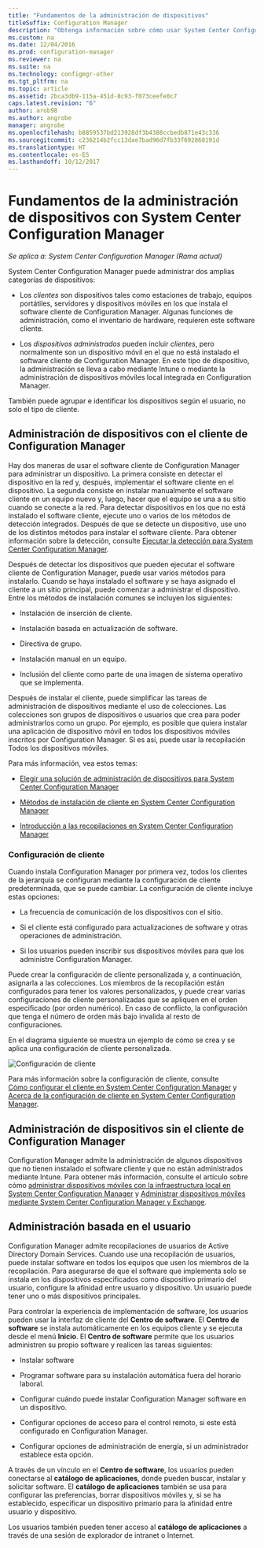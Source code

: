 ```yaml
---
title: "Fundamentos de la administración de dispositivos"
titleSuffix: Configuration Manager
description: "Obtenga información sobre cómo usar System Center Configuration Manager para administrar dispositivos."
ms.custom: na
ms.date: 12/04/2016
ms.prod: configuration-manager
ms.reviewer: na
ms.suite: na
ms.technology: configmgr-other
ms.tgt_pltfrm: na
ms.topic: article
ms.assetid: 2bca3db9-115a-451d-8c93-f073ceefe0c7
caps.latest.revision: "6"
author: arob98
ms.author: angrobe
manager: angrobe
ms.openlocfilehash: b8859537bd213928df3b4388ccbedb871e43c336
ms.sourcegitcommit: c236214b2fcc13dae7bad96d7fb33f692868191d
ms.translationtype: HT
ms.contentlocale: es-ES
ms.lasthandoff: 10/12/2017
---
```

# <a name="fundamentals-of-managing-devices-with-system-center-configuration-manager"></a>Fundamentos de la administración de dispositivos con System Center Configuration Manager

*Se aplica a: System Center Configuration Manager (Rama actual)*

System Center Configuration Manager puede administrar dos amplias categorías de dispositivos:

-   Los *clientes* son dispositivos tales como estaciones de trabajo, equipos portátiles, servidores y dispositivos móviles en los que instala el software cliente de Configuration Manager. Algunas funciones de administración, como el inventario de hardware, requieren este software cliente.  

-   Los *dispositivos administrados* pueden incluir *clientes*, pero normalmente son un dispositivo móvil en el que no está instalado el software cliente de Configuration Manager. En este tipo de dispositivo, la administración se lleva a cabo mediante Intune o mediante la administración de dispositivos móviles local integrada en Configuration Manager.

También puede agrupar e identificar los dispositivos según el usuario, no solo el tipo de cliente.

## <a name="managing-devices-with-the-configuration-manager-client"></a>Administración de dispositivos con el cliente de Configuration Manager

Hay dos maneras de usar el software cliente de Configuration Manager para administrar un dispositivo. La primera consiste en detectar el dispositivo en la red y, después, implementar el software cliente en el dispositivo. La segunda consiste en instalar manualmente el software cliente en un equipo nuevo y, luego, hacer que el equipo se una a su sitio cuando se conecte a la red. Para detectar dispositivos en los que no está instalado el software cliente, ejecute uno o varios de los métodos de detección integrados. Después de que se detecte un dispositivo, use uno de los distintos métodos para instalar el software cliente. Para obtener información sobre la detección, consulte [Ejecutar la detección para System Center Configuration Manager](../../core/servers/deploy/configure/run-discovery.md).  

 Después de detectar los dispositivos que pueden ejecutar el software cliente de Configuration Manager, puede usar varios métodos para instalarlo. Cuando se haya instalado el software y se haya asignado el cliente a un sitio principal, puede comenzar a administrar el dispositivo.  Entre los métodos de instalación comunes se incluyen los siguientes:

 - Instalación de inserción de cliente.

 - Instalación basada en actualización de software.

 - Directiva de grupo.

 - Instalación manual en un equipo.
 - Inclusión del cliente como parte de una imagen de sistema operativo que se implementa.  


 Después de instalar el cliente, puede simplificar las tareas de administración de dispositivos mediante el uso de colecciones. Las colecciones son grupos de dispositivos o usuarios que crea para poder administrarlos como un grupo. Por ejemplo, es posible que quiera instalar una aplicación de dispositivo móvil en todos los dispositivos móviles inscritos por Configuration Manager. Si es así, puede usar la recopilación Todos los dispositivos móviles.  

 Para más información, vea estos temas:  

-   [Elegir una solución de administración de dispositivos para System Center Configuration Manager](../../core/plan-design/choose-a-device-management-solution.md)  

-   [Métodos de instalación de cliente en System Center Configuration Manager](../../core/clients/deploy/plan/client-installation-methods.md)  

-   [Introducción a las recopilaciones en System Center Configuration Manager](../../core/clients/manage/collections/introduction-to-collections.md)  

### <a name="client-settings"></a>Configuración de cliente  
 Cuando instala Configuration Manager por primera vez, todos los clientes de la jerarquía se configuran mediante la configuración de cliente predeterminada, que se puede cambiar. La configuración de cliente incluye estas opciones:

 -  La frecuencia de comunicación de los dispositivos con el sitio.

 -  Si el cliente está configurado para actualizaciones de software y otras operaciones de administración.

 -  Si los usuarios pueden inscribir sus dispositivos móviles para que los administre Configuration Manager.  

Puede crear la configuración de cliente personalizada y, a continuación, asignarla a las colecciones.  Los miembros de la recopilación están configurados para tener los valores personalizados, y puede crear varias configuraciones de cliente personalizadas que se apliquen en el orden especificado (por orden numérico).  En caso de conflicto, la configuración que tenga el número de orden más bajo invalida al resto de configuraciones.  

En el diagrama siguiente se muestra un ejemplo de cómo se crea y se aplica una configuración de cliente personalizada.  

 ![Configuración de cliente](media/ClientSettings.gif)  

 Para más información sobre la configuración de cliente, consulte  
                [Cómo configurar el cliente en System Center Configuration Manager](../../core/clients/deploy/configure-client-settings.md) y [Acerca de la configuración de cliente en System Center Configuration Manager](../../core/clients/deploy/about-client-settings.md).

## <a name="managing-devices-without-the-configuration-manager-client"></a>Administración de dispositivos sin el cliente de Configuration Manager  
 Configuration Manager admite la administración de algunos dispositivos que no tienen instalado el software cliente y que no están administrados mediante Intune. Para obtener más información, consulte el artículo sobre cómo [administrar dispositivos móviles con la infraestructura local en System Center Configuration Manager](../../mdm/understand/manage-mobile-devices-with-on-premises-infrastructure.md) y [Administrar dispositivos móviles mediante System Center Configuration Manager y Exchange](../../mdm/deploy-use/manage-mobile-devices-with-exchange-activesync.md).  

## <a name="user-based-management"></a>Administración basada en el usuario  
 Configuration Manager admite recopilaciones de usuarios de Active Directory Domain Services. Cuando use una recopilación de usuarios, puede instalar software en todos los equipos que usen los miembros de la recopilación. Para asegurarse de que el software que implementa solo se instala en los dispositivos especificados como dispositivo primario del usuario, configure la afinidad entre usuario y dispositivo. Un usuario puede tener uno o más dispositivos principales.  

 Para controlar la experiencia de implementación de software, los usuarios pueden usar la interfaz de cliente del **Centro de software**. El **Centro de software** se instala automáticamente en los equipos cliente y se ejecuta desde el menú **Inicio**. El **Centro de software** permite que los usuarios administren su propio software y realicen las tareas siguientes:  

-   Instalar software  

-   Programar software para su instalación automática fuera del horario laboral.  

-   Configurar cuándo puede instalar Configuration Manager software en un dispositivo.  

-   Configurar opciones de acceso para el control remoto, si este está configurado en Configuration Manager.  

-   Configurar opciones de administración de energía, si un administrador establece esta opción.  


 A través de un vínculo en el **Centro de software**, los usuarios pueden conectarse al **catálogo de aplicaciones**, donde pueden buscar, instalar y solicitar software. El **catálogo de aplicaciones** también se usa para configurar las preferencias, borrar dispositivos móviles y, si se ha establecido, especificar un dispositivo primario para la afinidad entre usuario y dispositivo.   

 Los usuarios también pueden tener acceso al **catálogo de aplicaciones** a través de una sesión de explorador de intranet o Internet.  
